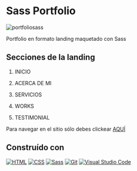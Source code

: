 
# Sass Portfolio

![portfoliosass](https://github.com/juanpablo1978/portfolio/assets/86315284/089eabde-38a5-4686-b077-4e10afbacbdf)


Portfolio en formato landing maquetado con Sass

## Secciones de la landing

1. INICIO

3. ACERCA DE MI

4. SERVICIOS

5. WORKS

6. TESTIMONIAL


Para navegar en el sitio sólo debes clickear [AQUÍ](https://sass-portfolio-psi.vercel.app/)

## Construído con

[![HTML](https://img.shields.io/badge/HTML-5-orange?style=flat&logo=html5&logoColor=white)](https://developer.mozilla.org/en-US/docs/Web/Guide/HTML/HTML5)
[![CSS](https://img.shields.io/badge/CSS-3-blue?style=flat&logo=css3&logoColor=white)](https://www.w3.org/Style/CSS/Overview.en.html)
[![Sass](https://img.shields.io/badge/Sass-3.5-pink?style=flat&logo=sass&logoColor=white)](https://sass-lang.com/)
[![Git](https://img.shields.io/badge/Git-F05032?style=flat&logo=git&logoColor=white)](https://git-scm.com/)
[![Visual Studio Code](https://img.shields.io/badge/Visual%20Studio%20Code-1.63-007ACC?style=flat&logo=visual-studio-code&logoColor=white)](https://code.visualstudio.com/)


